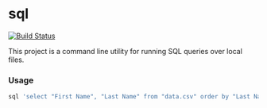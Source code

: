 # sql

[![Build Status](https://travis-ci.org/JamesOwenHall/sql.svg?branch=master)](https://travis-ci.org/JamesOwenHall/sql)

This project is a command line utility for running SQL queries over local files.

### Usage

```sh
sql 'select "First Name", "Last Name" from "data.csv" order by "Last Name"'
```
